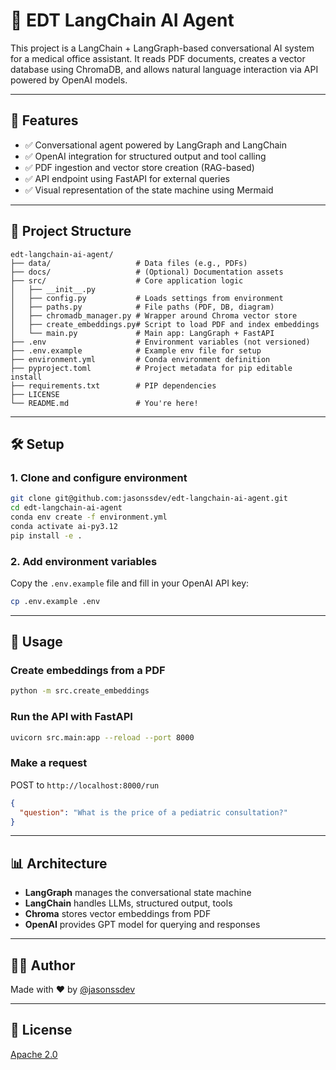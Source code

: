 # 🧠 EDT LangChain AI Agent

This project is a LangChain + LangGraph-based conversational AI system for a medical office assistant. It reads PDF documents, creates a vector database using ChromaDB, and allows natural language interaction via API powered by OpenAI models.

---

## 🚀 Features

- ✅ Conversational agent powered by LangGraph and LangChain
- ✅ OpenAI integration for structured output and tool calling
- ✅ PDF ingestion and vector store creation (RAG-based)
- ✅ API endpoint using FastAPI for external queries
- ✅ Visual representation of the state machine using Mermaid

---

## 🧱 Project Structure

```
edt-langchain-ai-agent/
├── data/                   # Data files (e.g., PDFs)
├── docs/                   # (Optional) Documentation assets
├── src/                    # Core application logic
│   ├── __init__.py
│   ├── config.py           # Loads settings from environment
│   ├── paths.py            # File paths (PDF, DB, diagram)
│   ├── chromadb_manager.py # Wrapper around Chroma vector store
│   ├── create_embeddings.py# Script to load PDF and index embeddings
│   └── main.py             # Main app: LangGraph + FastAPI
├── .env                    # Environment variables (not versioned)
├── .env.example            # Example env file for setup
├── environment.yml         # Conda environment definition
├── pyproject.toml          # Project metadata for pip editable install
├── requirements.txt        # PIP dependencies
├── LICENSE
└── README.md               # You're here!
```

---

## 🛠️ Setup

### 1. Clone and configure environment

```bash
git clone git@github.com:jasonssdev/edt-langchain-ai-agent.git
cd edt-langchain-ai-agent
conda env create -f environment.yml
conda activate ai-py3.12
pip install -e .
```

### 2. Add environment variables

Copy the `.env.example` file and fill in your OpenAI API key:

```bash
cp .env.example .env
```

---

## 📄 Usage

### Create embeddings from a PDF

```bash
python -m src.create_embeddings
```

### Run the API with FastAPI

```bash
uvicorn src.main:app --reload --port 8000
```

### Make a request

POST to `http://localhost:8000/run`

```json
{
  "question": "What is the price of a pediatric consultation?"
}
```

---

## 📊 Architecture

- **LangGraph** manages the conversational state machine
- **LangChain** handles LLMs, structured output, tools
- **Chroma** stores vector embeddings from PDF
- **OpenAI** provides GPT model for querying and responses

---

## 👨‍💼 Author

Made with ❤️ by [@jasonssdev](https://github.com/jasonssdev)

---

## 📄 License

[Apache 2.0](./LICENSE)

